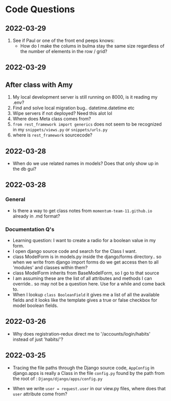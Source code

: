# Code Questions


## 2022-03-29 

1. See if Paul or one of the front end peeps knows: 
    - How do I make the colums in bulma stay the same size regardless of the number of elements in the row / grid?


## 2022-03-29 

## After class with Amy
1. My local development server is still running on 8000, is it reading my .env?
2. Find and solve local migration bug.. datetime.datetime etc
3. Wipe servers if not deployed? Need this alot lol
4. Where does Meta class comes from?
5. `from rest_framework import generics` does not seem to be recognized in my `snippets/views.py` or `snippets/urls.py`
6. where is `rest_framework` sourcecode?

   
## 2022-03-28 

- When do we use related names in models?  Does that only show up in the db gui?


## 2022-03-28

### General
- Is there a way to get class notes from `momentum-team-11.github.io` already in .md format?

### Documentation Q's

- Learning question: I want to create a radio for a boolean value in my form.
- I open django source code and search for the Class I want.
- class ModelForm is in models.py inside the django/forms directory.. so when we write from django import forms do we get access then to all 'modules' and classes within them? 
- class ModelForm inherits from BaseModelForm, so I go to that source
- I am assuming these are the list of all attributes and methods I can override.. so may not be a question here.  Use for a while and come back to.
- When I lookup `class BooleanField` it gives me a list of all the available fields and it looks like the template gives a true or false checkbox for model boolean fields.

## 2022-03-26

- Why does registration-redux direct me to '/accounts/login/habits' instead of just 'habits/'?

## 2022-03-25

- Tracing the file paths through the Django source code, `AppConfig` in django.apps is really a Class in the file `config.py` found by the path from the root of : `Django/django/apps/config.py`

- When we write `user = request.user` in our view.py files, where does that `user` attribute come from?  